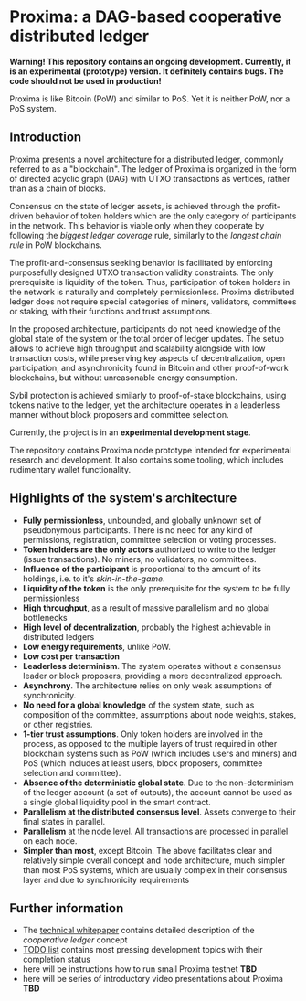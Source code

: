 # Proxima: a DAG-based cooperative distributed ledger

**Warning! This repository contains an ongoing development. Currently, it is an experimental (prototype) version. It definitely contains bugs.
The code should not be used in production!**

Proxima is like Bitcoin (PoW) and similar to PoS. Yet it is neither PoW, nor a PoS system. 

## Introduction
Proxima presents a novel architecture for a distributed ledger, commonly referred to as a "blockchain". 
The ledger of Proxima is organized in the form of directed acyclic graph (DAG) with UTXO transactions as vertices, 
rather than as a chain of blocks. 

Consensus on the state of ledger assets, is achieved through the profit-driven behavior of token holders which are the only
category of participants in the network. This behavior is viable only when they cooperate by following the _biggest ledger coverage_ rule, 
similarly to the _longest chain rule_ in PoW blockchains. 

The profit-and-consensus seeking behavior is facilitated by enforcing purposefully designed UTXO transaction validity constraints.
The only prerequisite is liquidity of the token. Thus, participation of token holders in the network is naturally and completely permissionless. 
Proxima distributed ledger does not require special categories of miners, validators, committees or staking, with their functions and trust assumptions.

In the proposed architecture, participants do not need knowledge of the global state of the system or the total order of ledger updates. 
The setup allows to achieve high throughput and scalability alongside with low transaction costs, 
while preserving key aspects of decentralization, open participation, and asynchronicity found in Bitcoin and other proof-of-work blockchains, 
but without unreasonable energy consumption. 

Sybil protection is achieved similarly to proof-of-stake blockchains, using tokens native to the ledger, 
yet the architecture operates in a leaderless manner without block proposers and committee selection.

Currently, the project is in an **experimental development stage**. 

The repository contains Proxima node prototype intended for experimental research and development. 
It also contains some tooling, which includes rudimentary wallet functionality.

## Highlights of the system's architecture

* **Fully permissionless**, unbounded, and globally unknown set of pseudonymous participants. There is no need for any kind of permissions, registration, committee selection or voting processes.
* **Token holders are the only actors** authorized to write to the ledger (issue transactions). No miners, no validators, no committees.
* **Influence of the participant** is proportional to the amount of its holdings, i.e. to it's _skin-in-the-game_. 
* **Liquidity of the token** is the only prerequisite for the system to be fully permissionless
* **High throughput**, as a result of massive parallelism and no global bottlenecks
* **High level of decentralization**, probably the highest achievable in distributed ledgers 
* **Low energy requirements**, unlike PoW. 
* **Low cost per transaction**
* **Leaderless determinism**. The system operates without a consensus leader or block proposers, providing a more decentralized approach.
* **Asynchrony**. The architecture relies on only weak assumptions of synchronicity.
* **No need for a global knowledge** of the system state, such as composition of the committee, assumptions about node weights, stakes, or other registries.
* **1-tier trust assumptions**. Only token holders are involved in the process, as opposed to the multiple layers of trust required in other blockchain systems such as PoW (which includes users and miners) 
and PoS (which includes at least users, block proposers, committee selection and committee).
* **Absence of the deterministic global state**. Due to the non-determinism of the ledger account (a set of outputs), 
the account cannot be used as a single global liquidity pool in the smart contract.
* **Parallelism at the distributed consensus level**. Assets converge to their final states in parallel.
* **Parallelism** at the node level. All transactions are processed in parallel on each node.
* **Simpler than most**, except Bitcoin. The above facilitates clear and relatively simple overall concept and node architecture, 
much simpler than most PoS systems, which are usually complex in their consensus layer and due to synchronicity requirements 

## Further information
* The [technical whitepaper](docs/Proxima_WP.pdf) contains detailed description of the *cooperative ledger* concept
* [TODO list](TODO.md) contains most pressing development topics with their completion status
* here will be instructions how to run small Proxima testnet **TBD**
* here will be series of introductory video presentations about Proxima **TBD**

